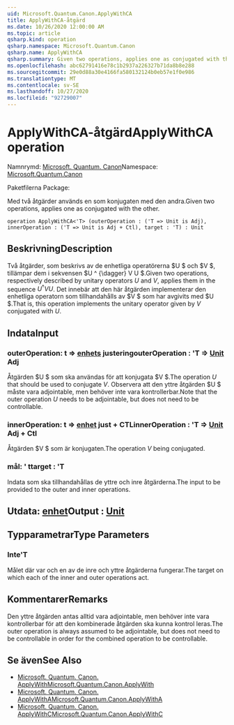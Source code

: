```yaml
---
uid: Microsoft.Quantum.Canon.ApplyWithCA
title: ApplyWithCA-åtgärd
ms.date: 10/26/2020 12:00:00 AM
ms.topic: article
qsharp.kind: operation
qsharp.namespace: Microsoft.Quantum.Canon
qsharp.name: ApplyWithCA
qsharp.summary: Given two operations, applies one as conjugated with the other.
ms.openlocfilehash: abc62791416e78c1b2937a226327b71da8b8e288
ms.sourcegitcommit: 29e0d88a30e4166fa580132124b0eb57e1f0e986
ms.translationtype: MT
ms.contentlocale: sv-SE
ms.lasthandoff: 10/27/2020
ms.locfileid: "92729007"
---
```

# <a name="applywithca-operation"></a><span data-ttu-id="94d34-102">ApplyWithCA-åtgärd</span><span class="sxs-lookup"><span data-stu-id="94d34-102">ApplyWithCA operation</span></span>

<span data-ttu-id="94d34-103">Namnrymd: [Microsoft. Quantum. Canon](xref:Microsoft.Quantum.Canon)</span><span class="sxs-lookup"><span data-stu-id="94d34-103">Namespace: [Microsoft.Quantum.Canon](xref:Microsoft.Quantum.Canon)</span></span>

<span data-ttu-id="94d34-104">Paketfilerna [](https://nuget.org/packages/)</span><span class="sxs-lookup"><span data-stu-id="94d34-104">Package: [](https://nuget.org/packages/)</span></span>


<span data-ttu-id="94d34-105">Med två åtgärder används en som konjugaten med den andra.</span><span class="sxs-lookup"><span data-stu-id="94d34-105">Given two operations, applies one as conjugated with the other.</span></span>

```qsharp
operation ApplyWithCA<'T> (outerOperation : ('T => Unit is Adj), innerOperation : ('T => Unit is Adj + Ctl), target : 'T) : Unit
```


## <a name="description"></a><span data-ttu-id="94d34-106">Beskrivning</span><span class="sxs-lookup"><span data-stu-id="94d34-106">Description</span></span>

<span data-ttu-id="94d34-107">Två åtgärder, som beskrivs av de enhetliga operatörerna $U $ och $V $, tillämpar dem i sekvensen $U ^ {\dagger} V U $.</span><span class="sxs-lookup"><span data-stu-id="94d34-107">Given two operations, respectively described by unitary operators $U$ and $V$, applies them in the sequence $U^{\dagger} V U$.</span></span> <span data-ttu-id="94d34-108">Det innebär att den här åtgärden implementerar den enhetliga operatorn som tillhandahålls av $V $ som har avgivits med $U $.</span><span class="sxs-lookup"><span data-stu-id="94d34-108">That is, this operation implements the unitary operator given by $V$ conjugated with $U$.</span></span>

## <a name="input"></a><span data-ttu-id="94d34-109">Indata</span><span class="sxs-lookup"><span data-stu-id="94d34-109">Input</span></span>

### <a name="outeroperation--t--unit-adj"></a><span data-ttu-id="94d34-110">outerOperation: t => [enhets](xref:microsoft.quantum.lang-ref.unit) justering</span><span class="sxs-lookup"><span data-stu-id="94d34-110">outerOperation : 'T => [Unit](xref:microsoft.quantum.lang-ref.unit) Adj</span></span>

<span data-ttu-id="94d34-111">Åtgärden $U $ som ska användas för att konjugata $V $.</span><span class="sxs-lookup"><span data-stu-id="94d34-111">The operation $U$ that should be used to conjugate $V$.</span></span> <span data-ttu-id="94d34-112">Observera att den yttre åtgärden $U $ måste vara adjointable, men behöver inte vara kontrollerbar.</span><span class="sxs-lookup"><span data-stu-id="94d34-112">Note that the outer operation $U$ needs to be adjointable, but does not need to be controllable.</span></span>


### <a name="inneroperation--t--unit-adj--ctl"></a><span data-ttu-id="94d34-113">innerOperation: t => [enhet](xref:microsoft.quantum.lang-ref.unit) just + CTL</span><span class="sxs-lookup"><span data-stu-id="94d34-113">innerOperation : 'T => [Unit](xref:microsoft.quantum.lang-ref.unit) Adj + Ctl</span></span>

<span data-ttu-id="94d34-114">Åtgärden $V $ som är konjugaten.</span><span class="sxs-lookup"><span data-stu-id="94d34-114">The operation $V$ being conjugated.</span></span>


### <a name="target--t"></a><span data-ttu-id="94d34-115">mål: ' t</span><span class="sxs-lookup"><span data-stu-id="94d34-115">target : 'T</span></span>

<span data-ttu-id="94d34-116">Indata som ska tillhandahållas de yttre och inre åtgärderna.</span><span class="sxs-lookup"><span data-stu-id="94d34-116">The input to be provided to the outer and inner operations.</span></span>



## <a name="output--unit"></a><span data-ttu-id="94d34-117">Utdata: [enhet](xref:microsoft.quantum.lang-ref.unit)</span><span class="sxs-lookup"><span data-stu-id="94d34-117">Output : [Unit](xref:microsoft.quantum.lang-ref.unit)</span></span>



## <a name="type-parameters"></a><span data-ttu-id="94d34-118">Typparametrar</span><span class="sxs-lookup"><span data-stu-id="94d34-118">Type Parameters</span></span>

### <a name="t"></a><span data-ttu-id="94d34-119">Inte</span><span class="sxs-lookup"><span data-stu-id="94d34-119">'T</span></span>

<span data-ttu-id="94d34-120">Målet där var och en av de inre och yttre åtgärderna fungerar.</span><span class="sxs-lookup"><span data-stu-id="94d34-120">The target on which each of the inner and outer operations act.</span></span>

## <a name="remarks"></a><span data-ttu-id="94d34-121">Kommentarer</span><span class="sxs-lookup"><span data-stu-id="94d34-121">Remarks</span></span>

<span data-ttu-id="94d34-122">Den yttre åtgärden antas alltid vara adjointable, men behöver inte vara kontrollerbar för att den kombinerade åtgärden ska kunna kontrol leras.</span><span class="sxs-lookup"><span data-stu-id="94d34-122">The outer operation is always assumed to be adjointable, but does not need to be controllable in order for the combined operation to be controllable.</span></span>

## <a name="see-also"></a><span data-ttu-id="94d34-123">Se även</span><span class="sxs-lookup"><span data-stu-id="94d34-123">See Also</span></span>

- [<span data-ttu-id="94d34-124">Microsoft. Quantum. Canon. ApplyWith</span><span class="sxs-lookup"><span data-stu-id="94d34-124">Microsoft.Quantum.Canon.ApplyWith</span></span>](xref:Microsoft.Quantum.Canon.ApplyWith)
- [<span data-ttu-id="94d34-125">Microsoft. Quantum. Canon. ApplyWithA</span><span class="sxs-lookup"><span data-stu-id="94d34-125">Microsoft.Quantum.Canon.ApplyWithA</span></span>](xref:Microsoft.Quantum.Canon.ApplyWithA)
- [<span data-ttu-id="94d34-126">Microsoft. Quantum. Canon. ApplyWithC</span><span class="sxs-lookup"><span data-stu-id="94d34-126">Microsoft.Quantum.Canon.ApplyWithC</span></span>](xref:Microsoft.Quantum.Canon.ApplyWithC)